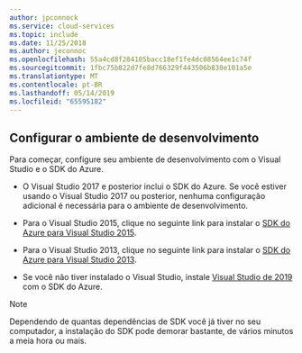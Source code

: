 ```yaml
---
author: jpconnock
ms.service: cloud-services
ms.topic: include
ms.date: 11/25/2018
ms.author: jeconnoc
ms.openlocfilehash: 55a4cd8f284105bacc18ef1fe4dc08564ee1c74f
ms.sourcegitcommit: 1fbc75b822d7fe8d766329f443506b830e101a5e
ms.translationtype: MT
ms.contentlocale: pt-BR
ms.lasthandoff: 05/14/2019
ms.locfileid: "65595182"
---
```

## <a name="setupdevenv"></a>Configurar o ambiente de desenvolvimento
Para começar, configure seu ambiente de desenvolvimento com o Visual Studio e o SDK do Azure.

* O Visual Studio 2017 e posterior inclui o SDK do Azure. Se você estiver usando o Visual Studio 2017 ou posterior, nenhuma configuração adicional é necessária para o ambiente de desenvolvimento.
* Para o Visual Studio 2015, clique no seguinte link para instalar o [SDK do Azure para Visual Studio 2015](https://go.microsoft.com/fwlink/?linkid=518003).
* Para o Visual Studio 2013, clique no seguinte link para instalar o [SDK do Azure para Visual Studio 2013](https://go.microsoft.com/fwlink/?LinkID=324322).

* Se você não tiver instalado o Visual Studio, instale [Visual Studio de 2019](https://www.visualstudio.com/) com o SDK do Azure.

> [!NOTE]
> Dependendo de quantas dependências de SDK você já tiver no seu computador, a instalação do SDK pode demorar bastante, de vários minutos a meia hora ou mais.
>
>
